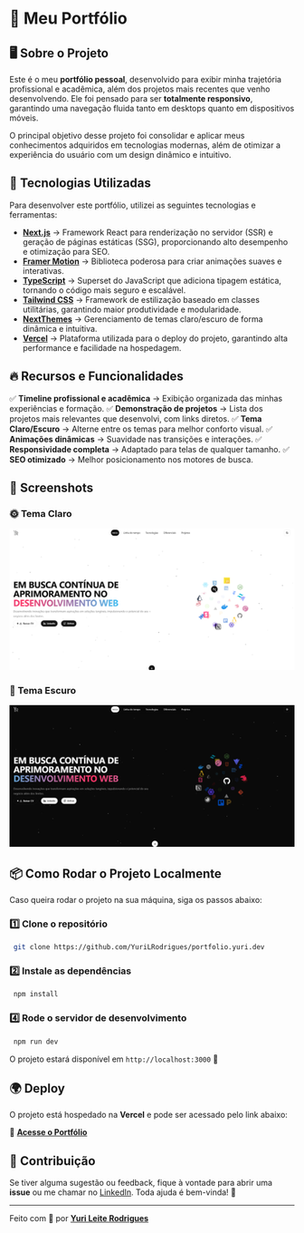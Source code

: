 # 📌 Meu Portfólio

## 🖥️ Sobre o Projeto
Este é o meu **portfólio pessoal**, desenvolvido para exibir minha trajetória profissional e acadêmica, além dos projetos mais recentes que venho desenvolvendo. Ele foi pensado para ser **totalmente responsivo**, garantindo uma navegação fluida tanto em desktops quanto em dispositivos móveis.

O principal objetivo desse projeto foi consolidar e aplicar meus conhecimentos adquiridos em tecnologias modernas, além de otimizar a experiência do usuário com um design dinâmico e intuitivo.

## 🚀 Tecnologias Utilizadas
Para desenvolver este portfólio, utilizei as seguintes tecnologias e ferramentas:

- **[Next.js](https://nextjs.org/)** → Framework React para renderização no servidor (SSR) e geração de páginas estáticas (SSG), proporcionando alto desempenho e otimização para SEO.
- **[Framer Motion](https://www.framer.com/motion/)** → Biblioteca poderosa para criar animações suaves e interativas.
- **[TypeScript](https://www.typescriptlang.org/)** → Superset do JavaScript que adiciona tipagem estática, tornando o código mais seguro e escalável.
- **[Tailwind CSS](https://tailwindcss.com/)** → Framework de estilização baseado em classes utilitárias, garantindo maior produtividade e modularidade.
- **[NextThemes](https://github.com/pacocoursey/next-themes)** → Gerenciamento de temas claro/escuro de forma dinâmica e intuitiva.
- **[Vercel](https://vercel.com/)** → Plataforma utilizada para o deploy do projeto, garantindo alta performance e facilidade na hospedagem.

## 🔥 Recursos e Funcionalidades
✅ **Timeline profissional e acadêmica** → Exibição organizada das minhas experiências e formação.
✅ **Demonstração de projetos** → Lista dos projetos mais relevantes que desenvolvi, com links diretos.
✅ **Tema Claro/Escuro** → Alterne entre os temas para melhor conforto visual.
✅ **Animações dinâmicas** → Suavidade nas transições e interações.
✅ **Responsividade completa** → Adaptado para telas de qualquer tamanho.
✅ **SEO otimizado** → Melhor posicionamento nos motores de busca.

## 📸 Screenshots
### 🌞 Tema Claro
<img src="./public/screenshots/light-mode.png" alt="Light Mode" width="600" />

### 🌙 Tema Escuro
<img src="./public/screenshots/dark-mode.png" alt="Dark Mode" width="600" />

## 📦 Como Rodar o Projeto Localmente
Caso queira rodar o projeto na sua máquina, siga os passos abaixo:

### 1️⃣ Clone o repositório
```sh
 git clone https://github.com/YuriLRodrigues/portfolio.yuri.dev
```

### 2️⃣ Instale as dependências
```sh
 npm install
```

### 4️⃣ Rode o servidor de desenvolvimento
```sh
 npm run dev
```

O projeto estará disponível em `http://localhost:3000` 🚀

## 🌍 Deploy
O projeto está hospedado na **Vercel** e pode ser acessado pelo link abaixo:

🔗 **[Acesse o Portfólio](https://yuridev.vercel.app/)**

## 🤝 Contribuição
Se tiver alguma sugestão ou feedback, fique à vontade para abrir uma **issue** ou me chamar no [LinkedIn](https://www.linkedin.com/in/yuri-leite-rodrigues/). Toda ajuda é bem-vinda! 🚀

---

Feito com 💙 por **[Yuri Leite Rodrigues](https://github.com/YuriLRodrigues/)**
